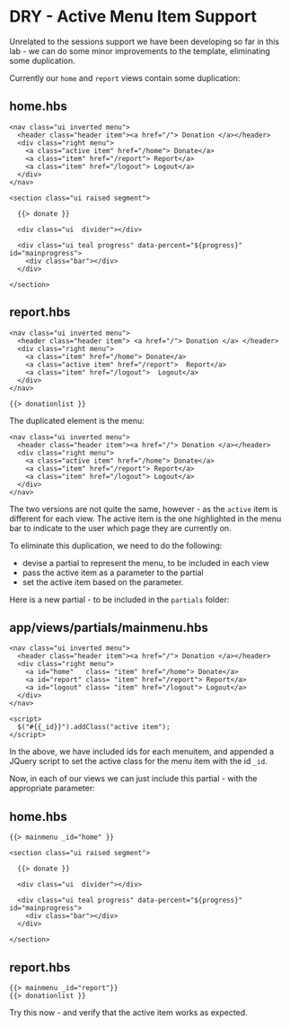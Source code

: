# DRY - Active Menu Item Support

Unrelated to the sessions support we have been developing so far in this lab - we can do some minor improvements to the template, eliminating some duplication.

Currently our `home` and `report` views contain some duplication:

## home.hbs

~~~
<nav class="ui inverted menu">
  <header class="header item"><a href="/"> Donation </a></header>
  <div class="right menu">
    <a class="active item" href="/home"> Donate</a>
    <a class="item" href="/report"> Report</a>
    <a class="item" href="/logout"> Logout</a>
  </div>
</nav>

<section class="ui raised segment">

  {{> donate }}

  <div class="ui  divider"></div>

  <div class="ui teal progress" data-percent="${progress}" id="mainprogress">
    <div class="bar"></div>
  </div>

</section>
~~~

## report.hbs

~~~
<nav class="ui inverted menu">
  <header class="header item"> <a href="/"> Donation </a> </header>
  <div class="right menu">
    <a class="item" href="/home"> Donate</a>
    <a class="active item" href="/report">  Report</a>
    <a class="item" href="/logout">  Logout</a>
  </div>
</nav>

{{> donationlist }}

~~~

The duplicated element is the menu:

~~~
<nav class="ui inverted menu">
  <header class="header item"><a href="/"> Donation </a></header>
  <div class="right menu">
    <a class="active item" href="/home"> Donate</a>
    <a class="item" href="/report"> Report</a>
    <a class="item" href="/logout"> Logout</a>
  </div>
</nav>
~~~

The two versions are not quite the same, however - as the `active` item is different for each view. The active item is the one highlighted in the menu bar to indicate to the user which page they are currently on.

To eliminate this duplication, we need to do the following:

- devise a partial to represent the menu, to be included in each view
- pass the active item as a parameter to the partial
- set the active item based on the parameter.


Here is a new partial - to be included in the `partials` folder:

## app/views/partials/mainmenu.hbs

~~~
<nav class="ui inverted menu">
  <header class="header item"><a href="/"> Donation </a></header>
  <div class="right menu">
    <a id="home"   class= "item" href="/home"> Donate</a>
    <a id="report" class= "item" href="/report"> Report</a>
    <a id="logout" class= "item" href="/logout"> Logout</a>
  </div>
</nav>

<script>
  $("#{{_id}}").addClass("active item");
</script>
~~~

In the above, we have included ids for each menuitem, and appended a JQuery script to set the active class for the menu item with the id `_id`.

Now, in each of our views we can just include this partial - with the appropriate parameter:

## home.hbs

~~~
{{> mainmenu _id="home" }}

<section class="ui raised segment">

  {{> donate }}

  <div class="ui  divider"></div>

  <div class="ui teal progress" data-percent="${progress}" id="mainprogress">
    <div class="bar"></div>
  </div>

</section>
~~~

## report.hbs

~~~
{{> mainmenu _id="report"}}
{{> donationlist }}
~~~

Try this now - and verify that the active item works as expected.


